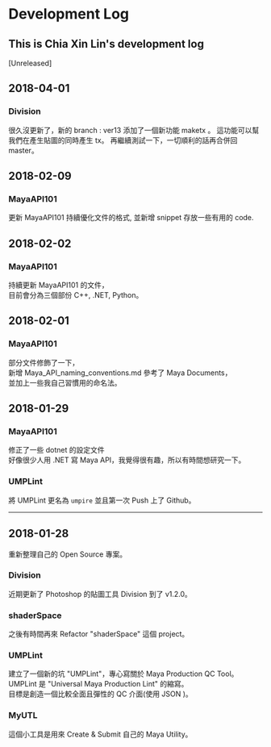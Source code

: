 # Development Log

## This is Chia Xin Lin's development log

[Unreleased]

## 2018-04-01

### Division

很久沒更新了，新的 branch : ver13 添加了一個新功能 maketx 。
這功能可以幫我們在產生貼圖的同時產生 tx。
再繼續測試一下，一切順利的話再合併回 master。

## 2018-02-09

### MayaAPI101

更新 MayaAPI101 持續優化文件的格式, 並新增 snippet 存放一些有用的 code.

## 2018-02-02

### MayaAPI101

持續更新 MayaAPI101 的文件，</br>
目前會分為三個部份 C++, .NET, Python。</br>

## 2018-02-01

### MayaAPI101

部分文件修飾了一下，</br>
新增 Maya_API_naming_conventions.md 參考了 Maya Documents，</br>
並加上一些我自己習慣用的命名法。

## 2018-01-29

### MayaAPI101

修正了一些 dotnet 的設定文件</br>
好像很少人用 .NET 寫 Maya API，我覺得很有趣，所以有時間想研究一下。

### UMPLint

將 UMPLint 更名為 `umpire` 並且第一次 Push 上了 Github。

---

## 2018-01-28

重新整理自己的 Open Source 專案。</br>

### Division

近期更新了 Photoshop 的貼圖工具 Division 到了 v1.2.0。</br>

### shaderSpace

之後有時間再來 Refactor "shaderSpace" 這個 project。</br>

### UMPLint

建立了一個新的坑 "UMPLint"，專心寫關於 Maya Production QC Tool。</br>
UMPLint 是 "Universal Maya Production Lint" 的縮寫。</br>
目標是創造一個比較全面且彈性的 QC 介面(使用 JSON )。</br>

### MyUTL

這個小工具是用來 Create & Submit 自己的 Maya Utility。</br>
